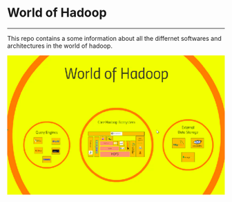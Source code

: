 # World of Hadoop 
------------------------


This repo contains a some information about all the differnet softwares and architectures in the world of hadoop. 

![World of hadoop](./media/worldofhadoop.png)

